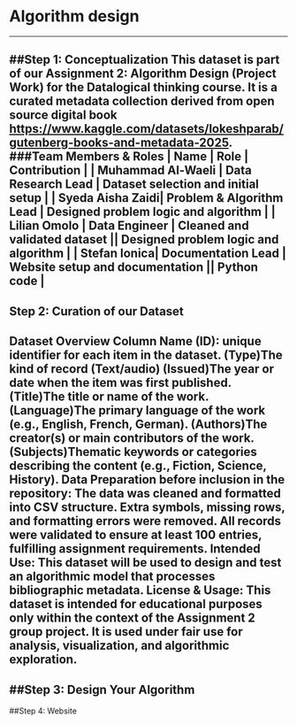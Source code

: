 # Algorithm design
---
##Step 1: Conceptualization
This dataset is part of our Assignment 2: Algorithm Design (Project Work) for the Datalogical thinking course. It is a curated metadata collection derived from open source digital book https://www.kaggle.com/datasets/lokeshparab/gutenberg-books-and-metadata-2025.
###Team Members & Roles
| Name | Role | Contribution |
| Muhammad Al-Waeli | Data Research Lead | Dataset selection and initial setup |
| Syeda Aisha Zaidi| Problem & Algorithm Lead | Designed problem logic and algorithm |
| Lilian Omolo | Data Engineer | Cleaned and validated dataset || Designed problem logic and algorithm |
| Stefan Ionica| Documentation Lead | Website setup and documentation || Python code |
---
## Step 2: Curation of our Dataset
Dataset Overview
Column Name 
(ID): unique identifier for each item in the dataset.
(Type)The kind of record  (Text/audio)
(Issued)The year or date when the item was first published.
(Title)The title or name of the work.
(Language)The primary language of the work (e.g., English, French, German).
(Authors)The creator(s) or main contributors of the work.
(Subjects)Thematic keywords or categories describing the content (e.g., Fiction, Science, History).
Data Preparation before inclusion in the repository:
The data was cleaned and formatted into CSV structure.
Extra symbols, missing rows, and formatting errors were removed.
All records were validated to ensure at least 100 entries, fulfilling assignment requirements.
Intended Use:
This dataset will be used to design and test an algorithmic model that processes bibliographic metadata.
License & Usage:
This dataset is intended for educational purposes only within the context of the Assignment 2 group project.
It is used under fair use for analysis, visualization, and algorithmic exploration.
---
##Step 3: Design Your Algorithm
---
##Step 4: Website


